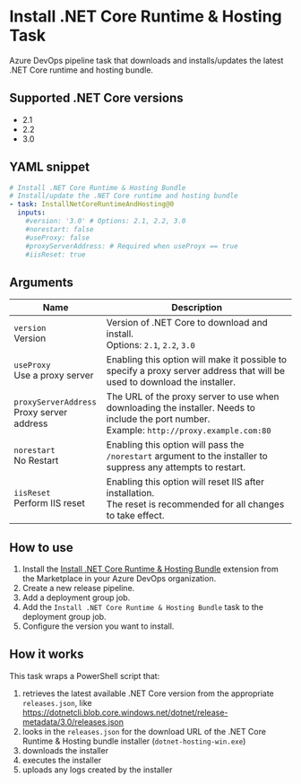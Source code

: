 # Install .NET Core Runtime & Hosting Task

Azure DevOps pipeline task that downloads and installs/updates the latest .NET Core runtime and hosting bundle.

## Supported .NET Core versions
- 2.1
- 2.2
- 3.0

## YAML snippet
```yaml
# Install .NET Core Runtime & Hosting Bundle
# Install/update the .NET Core runtime and hosting bundle
- task: InstallNetCoreRuntimeAndHosting@0
  inputs:
    #version: '3.0' # Options: 2.1, 2.2, 3.0
    #norestart: false
    #useProxy: false
    #proxyServerAddress: # Required when useProyx == true
    #iisReset: true
```

## Arguments

| Name | Description |
|-|-|
| `version`<br />Version | Version of .NET Core to download and install.<br />Options: `2.1`, `2.2`, `3.0` |
| `useProxy`<br />Use a proxy server | Enabling this option will make it possible to specify a proxy server address that will be used to download the installer. |
| `proxyServerAddress`<br />Proxy server address | The URL of the proxy server to use when downloading the installer. Needs to include the port number.<br />Example: `http://proxy.example.com:80` |
| `norestart`<br />No Restart | Enabling this option will pass the `/norestart` argument to the installer to suppress any attempts to restart. |
| `iisReset`<br />Perform IIS reset | Enabling this option will reset IIS after installation.<br />The reset is recommended for all changes to take effect. |

## How to use

1. Install the [Install .NET Core Runtime & Hosting Bundle](https://marketplace.visualstudio.com/items?itemName=rbosma.InstallNetCoreRuntimeAndHosting) extension from the Marketplace in your Azure DevOps organization.
2. Create a new release pipeline.
3. Add a deployment group job.
4. Add the `Install .NET Core Runtime & Hosting Bundle` task to the deployment group job.
5. Configure the version you want to install.

## How it works

This task wraps a PowerShell script that:
1. retrieves the latest available .NET Core version from the appropriate `releases.json`, like https://dotnetcli.blob.core.windows.net/dotnet/release-metadata/3.0/releases.json
2. looks in the `releases.json` for the download URL of the .NET Core Runtime & Hosting bundle installer (`dotnet-hosting-win.exe`)
3. downloads the installer
4. executes the installer
5. uploads any logs created by the installer

